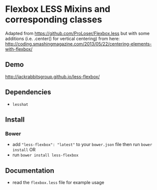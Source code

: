 # Flexbox LESS Mixins and corresponding classes 

Adapted from https://github.com/ProLoser/Flexbox.less but with some additions (i.e. .center() for vertical centering) from here: http://coding.smashingmagazine.com/2013/05/22/centering-elements-with-flexbox/

## Demo
http://jackrabbitsgroup.github.io/less-flexbox/

## Dependencies
- `lesshat`

## Install
### Bower
- add `"less-flexbox": "latest"` to your `bower.json` file then run `bower install`
OR
- run `bower install less-flexbox`

## Documentation
- read the `flexbox.less` file for example usage